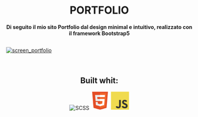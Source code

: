 <h1 align="center">PORTFOLIO</h1>
<h4 align="center">Di seguito il mio sito Portfolio dal design minimal e intuitivo, realizzato con il framework Bootstrap5</h4>
<h2 align="center"></h2>



<a href="https://davidecapuozzo.github.io/index.html">![screen_portfolio](https://github.com/DavideCapuozzo/davidecapuozzo.github.io/assets/141404327/18ce6f80-e136-4dfb-8405-44df87dee03a)</a>

<br>

<h2 align="center">Built whit:</h2>
<div align="center">
  <img src="https://github.com/DavideCapuozzo/davidecapuozzo.github.io/assets/141404327/3092539f-de76-4241-ae92-094a5a78b14a"  title="SCSS" alt="SCSS" width="50" height="50"/>
  <img src="https://github.com/devicons/devicon/blob/master/icons/html5/html5-original.svg" title="HTML5" alt="HTML" width="50" height="50"/>
  <img src="https://github.com/devicons/devicon/blob/master/icons/javascript/javascript-original.svg" title="JavaScript" alt="JavaScript" width="50" height="50"/>
</div>